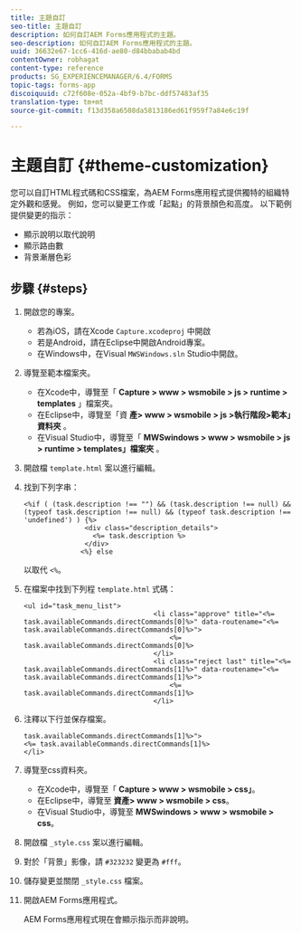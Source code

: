 ```yaml
---
title: 主題自訂
seo-title: 主題自訂
description: 如何自訂AEM Forms應用程式的主題。
seo-description: 如何自訂AEM Forms應用程式的主題。
uuid: 36632e67-1cc6-416d-ae80-d84bbabab4bd
contentOwner: robhagat
content-type: reference
products: SG_EXPERIENCEMANAGER/6.4/FORMS
topic-tags: forms-app
discoiquuid: c72f608e-052a-4bf9-b7bc-ddf57483af35
translation-type: tm+mt
source-git-commit: f13d358a6508da5813186ed61f959f7a84e6c19f

---
```



# 主題自訂 {#theme-customization}

您可以自訂HTML程式碼和CSS檔案，為AEM Forms應用程式提供獨特的組織特定外觀和感覺。 例如，您可以變更工作或「起點」的背景顏色和高度。 以下範例提供變更的指示：

* 顯示說明以取代說明
* 顯示路由數
* 背景漸層色彩

## 步驟 {#steps}

1. 開啟您的專案。

   * 若為iOS，請在Xcode `Capture.xcodeproj` 中開啟
   * 若是Android，請在Eclipse中開啟Android專案。
   * 在Windows中，在Visual `MWSWindows.sln` Studio中開啟。

1. 導覽至範本檔案夾。

   * 在Xcode中，導覽至「 **Capture > www > wsmobile > js > runtime > templates** 」檔案夾。
   * 在Eclipse中，導覽至「資 **產> www > wsmobile > js >執行階段>範本」資料夾** 。
   * 在Visual Studio中，導覽至「 **MWSwindows > www > wsmobile > js > runtime > templates」檔案夾** 。

1. 開啟檔 `template.html` 案以進行編輯。
1. 找到下列字串：

   ```
   <%if ( (task.description !== "") && (task.description !== null) && (typeof task.description !== null) && (typeof task.description !== 'undefined') ) {%>
                  <div class="description_details">
                    <%= task.description %>
                  </div>
                 <%} else 
   ```

   以取代 `<%`。

1. 在檔案中找到下列程 `template.html` 式碼：

   ```
   <ul id="task_menu_list">
                                   <li class="approve" title="<%= task.availableCommands.directCommands[0]%>" data-routename="<%= task.availableCommands.directCommands[0]%>">
                                       <%= task.availableCommands.directCommands[0]%>
                                   </li>
                                   <li class="reject last" title="<%= task.availableCommands.directCommands[1]%>" data-routename="<%= task.availableCommands.directCommands[1]%>">
                                       <%= task.availableCommands.directCommands[1]%>
                                   </li>
   ```

1. 注釋以下行並保存檔案。

   ```
   task.availableCommands.directCommands[1]%>">
   <%= task.availableCommands.directCommands[1]%>
   </li>
   ```

1. 導覽至css資料夾。

   * 在Xcode中，導覽至「 **Capture > www > wsmobile > css」**。
   * 在Eclipse中，導覽至 **資產> www > wsmobile > css**。
   * 在Visual Studio中，導覽至 **MWSwindows > www > wsmobile > css**。

1. 開啟檔 `_style.css` 案以進行編輯。
1. 對於「背景」影像，請 `#323232` 變更為 `#fff`。
1. 儲存變更並關閉 `_style.css` 檔案。
1. 開啟AEM Forms應用程式。

   AEM Forms應用程式現在會顯示指示而非說明。

